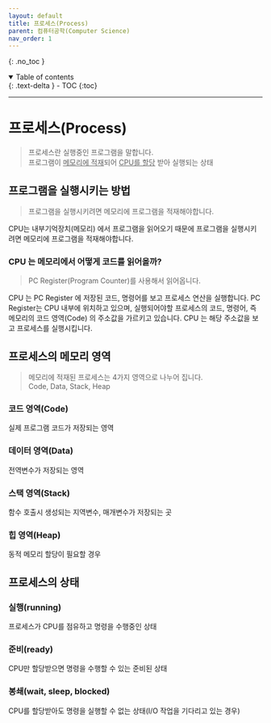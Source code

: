 ```yaml
---
layout: default
title: 프로세스(Process)
parent: 컴퓨터공학(Computer Science)
nav_order: 1
---
```


{: .no_toc }
<details open markdown="block">
  <summary>
    Table of contents
  </summary>
  {: .text-delta }
- TOC
{:toc}
</details>

---

# 프로세스(Process)
> 프로세스란 실행중인 프로그램을 말합니다.  
> 프로그램이 <u>메모리에 적재</u>되어 <u>CPU를 할당</u> 받아 실행되는 상태

## 프로그램을 실행시키는 방법
> 프로그램을 실행시키려면 메모리에 프로그램을 적재해야합니다.

CPU는 내부기억장치(메모리) 에서 프로그램을 읽어오기 때문에
프로그램을 실행시키려면 메모리에 프로그램을 적재해야합니다.

### CPU 는 메모리에서 어떻게 코드를 읽어올까?
> PC Register(Program Counter)를 사용해서 읽어옵니다.

CPU 는 PC Register 에 저장된 코드, 명령어를 보고 프로세스 연산을 실행합니다.
PC Register는 CPU 내부에 위치하고 있으며, 실행되어야할 프로세스의 코드, 명령어,
즉 메모리의 코드 영역(Code) 의 주소값을 가르키고 있습니다.
CPU 는 해당 주소값을 보고 프로세스를 실행시킵니다.

## 프로세스의 메모리 영역
> 메모리에 적재된 프로세스는 4가지 영역으로 나누어 집니다.  
> Code, Data, Stack, Heap

### 코드 영역(Code)
실제 프로그램 코드가 저장되는 영역

### 데이터 영역(Data)
전역변수가 저장되는 영역

### 스택 영역(Stack)
함수 호출시 생성되는 지역변수, 매개변수가 저장되는 곳

### 힙 영역(Heap)
동적 메모리 할당이 필요할 경우

## 프로세스의 상태
### 실행(running)
프로세스가 CPU를 점유하고 명령을 수행중인 상태

### 준비(ready)
CPU만 할당받으면 명령을 수행할 수 있는 준비된 상태

### 봉쇄(wait, sleep, blocked)
CPU를 할당받아도 명령을 실행할 수 없는 상태(I/O 작업을 기다리고 있는 경우)

